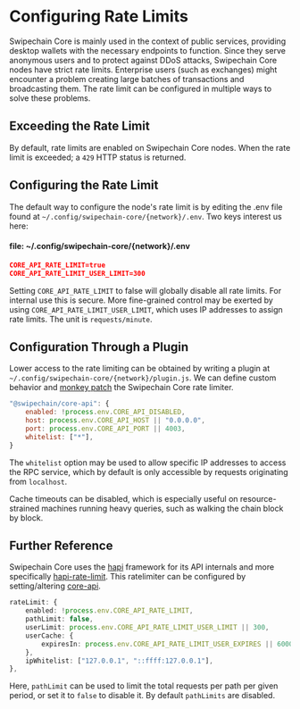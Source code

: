 # Configuring Rate Limits

Swipechain Core is mainly used in the context of public services, providing desktop wallets with the necessary endpoints to function. Since they serve anonymous users and to protect against DDoS attacks, Swipechain Core nodes have strict rate limits. Enterprise users (such as exchanges) might encounter a problem creating large batches of transactions and broadcasting them. The rate limit can be configured in multiple ways to solve these problems.

## Exceeding the Rate Limit

By default, rate limits are enabled on Swipechain Core nodes. When the rate limit is exceeded; a `429` HTTP status is returned.

## Configuring the Rate Limit

The default way to configure the node's rate limit is by editing the .env file found at `~/.config/swipechain-core/{network}/.env`. Two keys interest us here:

#### file: ~/.config/swipechain-core/{network}/.env

```json
CORE_API_RATE_LIMIT=true
CORE_API_RATE_LIMIT_USER_LIMIT=300
```

Setting `CORE_API_RATE_LIMIT` to false will globally disable all rate limits. For internal use this is secure. More fine-grained control may be exerted by using `CORE_API_RATE_LIMIT_USER_LIMIT`, which uses IP addresses to assign rate limits. The unit is `requests/minute`.

## Configuration Through a Plugin

Lower access to the rate limiting can be obtained by writing a plugin at `~/.config/swipechain-core/{network}/plugin.js`. We can define custom behavior and [monkey patch](https://en.wikipedia.org/wiki/Monkey_patch) the Swipechain Core rate limiter.

```js
"@swipechain/core-api": {
    enabled: !process.env.CORE_API_DISABLED,
    host: process.env.CORE_API_HOST || "0.0.0.0",
    port: process.env.CORE_API_PORT || 4003,
    whitelist: ["*"],
}
```

The `whitelist` option may be used to allow specific IP addresses to access the RPC service, which by default is only accessible by requests originating from `localhost`.

Cache timeouts can be disabled, which is especially useful on resource-strained machines running heavy queries, such as walking the chain block by block.

## Further Reference

Swipechain Core uses the [hapi](https://hapijs.com/) framework for its API internals and more specifically [hapi-rate-limit](https://github.com/wraithgar/hapi-rate-limit). This ratelimiter can be configured by setting/altering [core-api](https://github.com/Swipechain/swipechain-core/tree/develop/packages/core-api/src/defaults.js#L48-L56).

```ts
rateLimit: {
    enabled: !process.env.CORE_API_RATE_LIMIT,
    pathLimit: false,
    userLimit: process.env.CORE_API_RATE_LIMIT_USER_LIMIT || 300,
    userCache: {
        expiresIn: process.env.CORE_API_RATE_LIMIT_USER_EXPIRES || 60000,
    },
    ipWhitelist: ["127.0.0.1", "::ffff:127.0.0.1"],
},
```

Here, `pathLimit` can be used to limit the total requests per path per given period, or set it to `false` to disable it. By default `pathLimits` are disabled.
